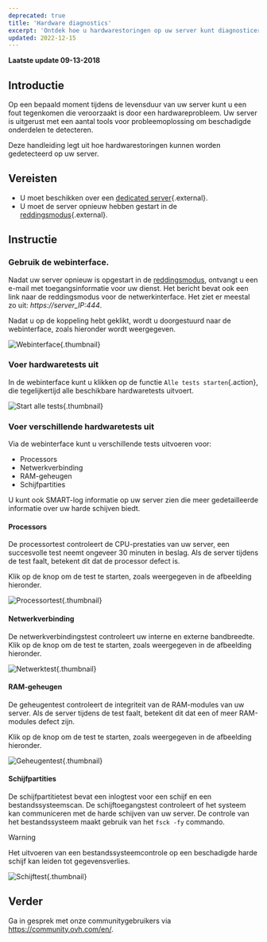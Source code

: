 ```yaml
---
deprecated: true
title: 'Hardware diagnostics'
excerpt: 'Ontdek hoe u hardwarestoringen op uw server kunt diagnosticeren'
updated: 2022-12-15
---
```


**Laatste update 09-13-2018**

## Introductie


Op een bepaald moment tijdens de levensduur van uw server kunt u een fout tegenkomen die veroorzaakt is door een hardwareprobleem. Uw server is uitgerust met een aantal tools voor probleemoplossing om beschadigde onderdelen te detecteren.

Deze handleiding legt uit hoe hardwarestoringen kunnen worden gedetecteerd op uw server.


## Vereisten

* U moet beschikken over een [dedicated server](https://www.ovh.nl/dedicated_servers/){.external}.
* U moet de server opnieuw hebben gestart in de [reddingsmodus](/pages/cloud/dedicated/rescue_mode){.external}.


## Instructie

### Gebruik de webinterface.

Nadat uw server opnieuw is opgestart in de [reddingsmodus](/pages/cloud/dedicated/rescue_mode), ontvangt u een e-mail met toegangsinformatie voor uw dienst. Het bericht bevat ook een link naar de reddingsmodus voor de netwerkinterface. Het ziet er meestal zo uit: *https://server_IP:444*.

Nadat u op de koppeling hebt geklikt, wordt u doorgestuurd naar de webinterface, zoals hieronder wordt weergegeven.

![Webinterface](images/rescue-mode-04.png){.thumbnail}


### Voer hardwaretests uit

In de webinterface kunt u klikken op de functie `Alle tests starten`{.action}, die tegelijkertijd alle beschikbare hardwaretests uitvoert.

![Start alle tests](images/rescue-mode-042.png){.thumbnail}


### Voer verschillende hardwaretests uit

Via de webinterface kunt u verschillende tests uitvoeren voor:

- Processors
- Netwerkverbinding
- RAM-geheugen
- Schijfpartities

U kunt ook SMART-log informatie op uw server zien die meer gedetailleerde informatie over uw harde schijven biedt.

 
#### Processors

De processortest controleert de CPU-prestaties van uw server, een succesvolle test neemt ongeveer 30 minuten in beslag. Als de server tijdens de test faalt, betekent dit dat de processor defect is.

Klik op de knop om de test te starten, zoals weergegeven in de afbeelding hieronder.

![Processortest](images/processors.png){.thumbnail}

#### Netwerkverbinding

De netwerkverbindingstest controleert uw interne en externe bandbreedte. Klik op de knop om de test te starten, zoals weergegeven in de afbeelding hieronder.

![Netwerktest](images/network-connection.png){.thumbnail}

#### RAM-geheugen

De geheugentest controleert de integriteit van de RAM-modules van uw server. Als de server tijdens de test faalt, betekent dit dat een of meer RAM-modules defect zijn.

Klik op de knop om de test te starten, zoals weergegeven in de afbeelding hieronder.

![Geheugentest](images/memory.png){.thumbnail}

#### Schijfpartities

De schijfpartitietest bevat een inlogtest voor een schijf en een bestandssysteemscan. De schijftoegangstest controleert of het systeem kan communiceren met de harde schijven van uw server. De controle van het bestandssysteem maakt gebruik van het `fsck -fy` commando.

> [!warning]
>
> Het uitvoeren van een bestandssysteemcontrole op een beschadigde harde schijf kan leiden tot gegevensverlies.
>

![Schijftest](images/partitions.png){.thumbnail}

## Verder

Ga in gesprek met onze communitygebruikers via <https://community.ovh.com/en/>.